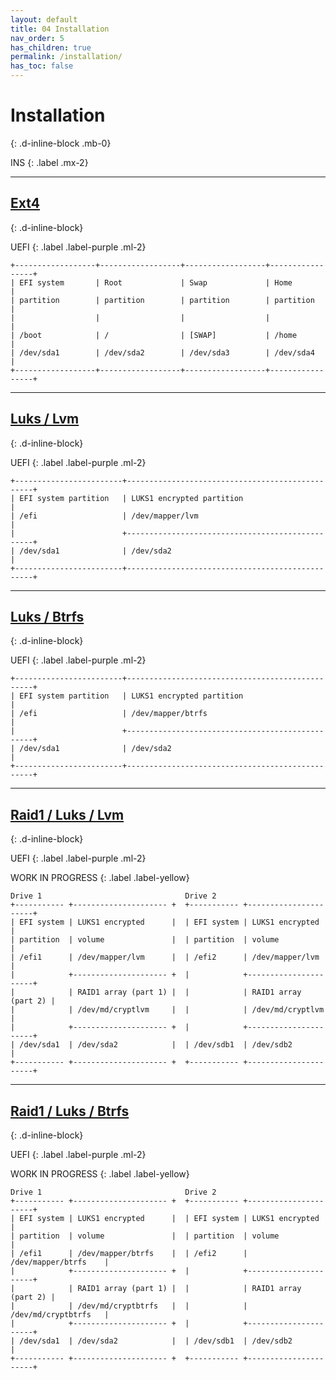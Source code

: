 ```yaml
---
layout: default
title: 04 Installation
nav_order: 5
has_children: true
permalink: /installation/
has_toc: false
---
```


# Installation
{: .d-inline-block .mb-0}

INS
{: .label .mx-2}

---

## [Ext4](/Andromeda/installation/ext4/)
{: .d-inline-block}

UEFI
{: .label .label-purple .ml-2}

```
+------------------+------------------+------------------+-----------------+
| EFI system       | Root             | Swap             | Home            |
| partition        | partition        | partition        | partition       |
|                  |                  |                  |                 |
| /boot            | /                | [SWAP]           | /home           |
| /dev/sda1        | /dev/sda2        | /dev/sda3        | /dev/sda4       |
+------------------+------------------+------------------+-----------------+
```

---

## [Luks / Lvm](/Andromeda/installation/lvm/)
{: .d-inline-block}

UEFI
{: .label .label-purple .ml-2}

```
+------------------------+-------------------------------------------------+
| EFI system partition   | LUKS1 encrypted partition                       |
| /efi                   | /dev/mapper/lvm                                 |
|                        +-------------------------------------------------+
| /dev/sda1              | /dev/sda2                                       |
+------------------------+-------------------------------------------------+
```

---

## [Luks / Btrfs](/Andromeda/installation/btrfs/)
{: .d-inline-block}

UEFI
{: .label .label-purple .ml-2}

```
+------------------------+-------------------------------------------------+
| EFI system partition   | LUKS1 encrypted partition                       |
| /efi                   | /dev/mapper/btrfs                               |
|                        +-------------------------------------------------+
| /dev/sda1              | /dev/sda2                                       |
+------------------------+-------------------------------------------------+
```

---

## [Raid1 / Luks / Lvm](/Andromeda/installation/lvm-with-raid1/)
{: .d-inline-block}

UEFI
{: .label .label-purple .ml-2}

WORK IN PROGRESS
{: .label .label-yellow}

```
Drive 1                                Drive 2
+----------- +--------------------- +  +----------- +----------------------+
| EFI system | LUKS1 encrypted      |  | EFI system | LUKS1 encrypted      |
| partition  | volume               |  | partition  | volume               |
| /efi1      | /dev/mapper/lvm      |  | /efi2      | /dev/mapper/lvm      |
|            +--------------------- +  |            +----------------------+
|            | RAID1 array (part 1) |  |            | RAID1 array (part 2) |
|            | /dev/md/cryptlvm     |  |            | /dev/md/cryptlvm     |
|            +--------------------- +  |            +----------------------+
| /dev/sda1  | /dev/sda2            |  | /dev/sdb1  | /dev/sdb2            |
+----------- +--------------------- +  +----------- +----------------------+
```

---

## [Raid1 / Luks / Btrfs](/Andromeda/installation/btrfs-with-raid1/)
{: .d-inline-block}

UEFI
{: .label .label-purple .ml-2}

WORK IN PROGRESS
{: .label .label-yellow}

```
Drive 1                                Drive 2
+----------- +--------------------- +  +----------- +----------------------+
| EFI system | LUKS1 encrypted      |  | EFI system | LUKS1 encrypted      |
| partition  | volume               |  | partition  | volume               |
| /efi1      | /dev/mapper/btrfs    |  | /efi2      | /dev/mapper/btrfs    |
|            +--------------------- +  |            +----------------------+
|            | RAID1 array (part 1) |  |            | RAID1 array (part 2) |
|            | /dev/md/cryptbtrfs   |  |            | /dev/md/cryptbtrfs   |
|            +--------------------- +  |            +----------------------+
| /dev/sda1  | /dev/sda2            |  | /dev/sdb1  | /dev/sdb2            |
+----------- +--------------------- +  +----------- +----------------------+
```
